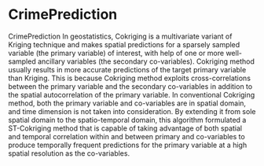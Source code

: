 # CrimePrediction
CrimePrediction
In geostatistics, Cokriging is a multivariate variant of Kriging technique and makes spatial predictions for a sparsely sampled variable (the primary variable) of interest, with help of one or more well-sampled ancillary variables (the secondary co-variables). Cokriging method usually results in more accurate predictions of the target primary variable than Kriging. This is because Cokriging method exploits cross-correlations between the primary variable and the secondary co-variables in addition to the spatial autocorrelation of the primary variable.
In conventional Cokriging method, both the primary variable and co-variables are in spatial domain, and time dimension is not taken into consideration. By extending it from sole spatial domain to the spatio-temporal domain, this algorithm formulated a ST-Cokriging method that is capable of taking advantage of both spatial and temporal correlation within and between primary and co-variables to produce temporally frequent predictions for the primary variable at a high spatial resolution as the co-variables.
